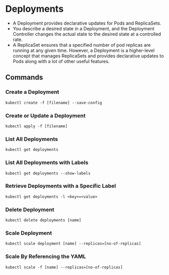 # Deployments

- A Deployment provides declarative updates for Pods and ReplicaSets.
- You describe a desired state in a Deployment, and the Deployment Controller changes the actual state to the desired state at a controlled rate.
- A ReplicaSet ensures that a specified number of pod replicas are running at any given time. However, a Deployment is a higher-level concept that manages ReplicaSets and provides declarative updates to Pods along with a lot of other useful features.

## Commands

### Create a Deployment

```console
kubectl create -f [filename] --save-config
```

### Create or Update a Deployment

```console
kubectl apply -f [filename]
```

### List All Deployments

```console
kubectl get deployments
```

### List All Deployments with Labels

```console
kubectl get deployments --show-labels
```

### Retrieve Deployments with a Specific Label

```console
kubectl get deployments -l <key>=<value>
```

### Delete Deployment

```console
kubectl delete deployments [name]
```

### Scale Deployment

```console
kubectl scale deployment [name] --replicas=[no-of-replicas]
```

### Scale By Referencing the YAML

```console
kubectl scale -f [name] --replicas=[no-of-replicas]
```
